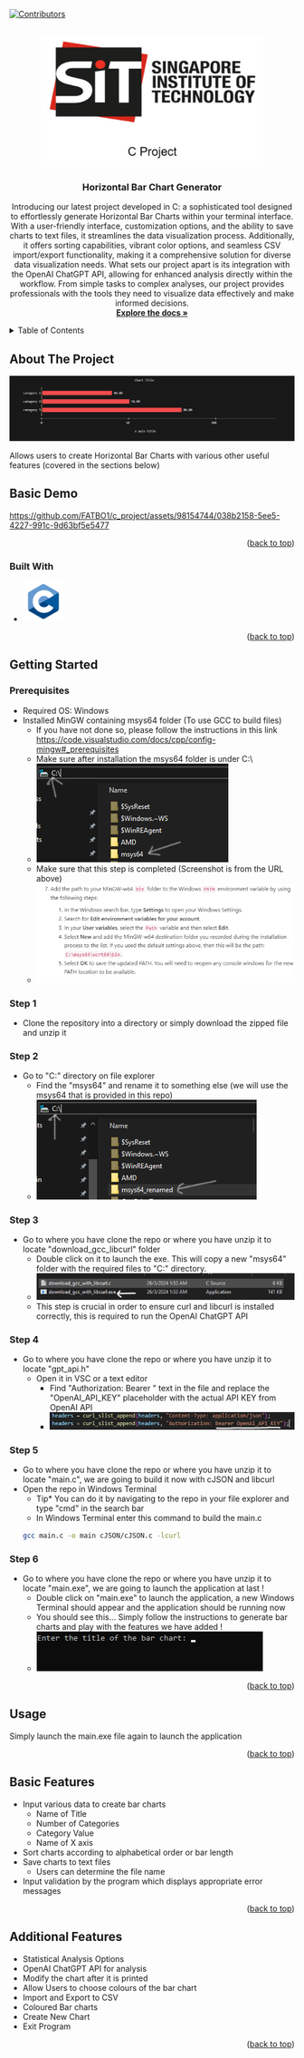 
<!-- Improved compatibility of back to top link: See: https://github.com/othneildrew/Best-README-Template/pull/73 -->
<a name="readme-top"></a>
<!--
*** Thanks for checking out the Best-README-Template. If you have a suggestion
*** that would make this better, please fork the repo and create a pull request
*** or simply open an issue with the tag "enhancement".
*** Don't forget to give the project a star!
*** Thanks again! Now go create something AMAZING! :D
-->






<!-- PROJECT SHIELDS -->
<!--
*** I'm using markdown "reference style" links for readability.
*** Reference links are enclosed in brackets [ ] instead of parentheses ( ).
*** See the bottom of this document for the declaration of the reference variables
*** for contributors-url, forks-url, etc. This is an optional, concise syntax you may use.
*** https://www.markdownguide.org/basic-syntax/#reference-style-links
-->
[![Contributors][contributors-shield]][contributors-url]
<!-- [![Forks][forks-shield]][forks-url]
[![Stargazers][stars-shield]][stars-url]
[![Issues][issues-shield]][issues-url]
[![MIT License][license-shield]][license-url]
[![LinkedIn][linkedin-shield]][linkedin-url]
 -->


<!-- PROJECT LOGO -->
<br />
<div align="center">
  <a href="https://github.com/github_username/repo_name">
    <img src="images/logo.png" alt="Logo" height="230">
  </a>

<h3 align="center">Horizontal Bar Chart Generator</h3>

  <p align="center">
    Introducing our latest project developed in C: a sophisticated tool designed to effortlessly generate Horizontal Bar Charts within your terminal interface. With a user-friendly interface, customization options, and the ability to save charts to text files, it streamlines the data visualization process. Additionally, it offers sorting capabilities, vibrant color options, and seamless CSV import/export functionality, making it a comprehensive solution for diverse data visualization needs. What sets our project apart is its integration with the OpenAI ChatGPT API, allowing for enhanced analysis directly within the workflow. From simple tasks to complex analyses, our project provides professionals with the tools they need to visualize data effectively and make informed decisions.
    <br />
    <a href="https://github.com/FATBO1/c_project"><strong>Explore the docs »</strong></a>
    <br />
  </p>
</div>



<!-- TABLE OF CONTENTS -->
<details>
  <summary>Table of Contents</summary>
  <ol>
    <li>
      <a href="#about-the-project">About The Project</a>
      <ul>
        <li><a href="#built-with">Built With</a></li>
      </ul>
    </li>
    <li>
      <a href="#getting-started">Getting Started</a>
      <ul>
        <li><a href="#prerequisites">Prerequisites</a></li>
    </li>
    <li><a href="#usage">Usage</a></li>
    <li><a href="#Basic Features">Basic Features</a></li>
    <li><a href="#Additonal Features">Additonal Features</a></li>

  </ol>
</details>



<!-- ABOUT THE PROJECT -->
## About The Project

![Product Name Screen Shot][product-screenshot]
<p>Allows users to create Horizontal Bar Charts with various other useful features (covered in the sections below)</p>

## Basic Demo
https://github.com/FATBO1/c_project/assets/98154744/038b2158-5ee5-4227-991c-9d63bf5e5477


<p align="right">(<a href="#readme-top">back to top</a>)</p>



### Built With
* ![JQuery][c.com]

<p align="right">(<a href="#readme-top">back to top</a>)</p>



<!-- GETTING STARTED -->
## Getting Started
### Prerequisites
- Required OS: Windows
- Installed MinGW containing msys64 folder (To use GCC to build files)
  - If you have not done so, please follow the instructions in this link https://code.visualstudio.com/docs/cpp/config-mingw#_prerequisites
  - Make sure after installation the msys64 folder is under C:\ 
  - ![alt text](images/image-4.png)
  - Make sure that this step is completed (Screenshot is from the URL above)
  - ![alt text](images/image-2.png)


### Step 1
- Clone the repository into a directory or simply download the zipped file and unzip it

### Step 2
- Go to "C:\" directory on file explorer
  - Find the "msys64" and rename it to something else (we will use the msys64 that is provided in this repo) 
  - ![alt text](images/image-7.png)

### Step 3
- Go to where you have clone the repo or where you have unzip it to locate "download_gcc_libcurl" folder
  - Double click on it to launch the exe. This will copy a new "msys64" folder with the required files to "C:\" directory. 
  - ![alt text](image-1.png)
  - This step is crucial in order to ensure curl and libcurl is installed correctly, this is required to run the OpenAI ChatGPT API

### Step 4
- Go to where you have clone the repo or where you have unzip it to locate "gpt_api.h"
  - Open it in VSC or a text editor
    - Find "Authorization: Bearer " text in the file and replace the "OpenAI_API_KEY" placeholder with the actual API KEY from OpenAI API 
    - ![alt text](images/image-12.png)

### Step 5
- Go to where you have clone the repo or where you have unzip it to locate "main.c", we are going to build it now with cJSON and libcurl
- Open the repo in Windows Terminal
  - Tip* You can do it by navigating to the repo in your file explorer and type "cmd" in the search bar
  - In Windows Terminal enter this command to build the main.c
  ```sh
  gcc main.c -o main cJSON/cJSON.c -lcurl
  ```
### Step 6
- Go to where you have clone the repo or where you have unzip it to locate "main.exe", we are going to launch the application at last !
  - Double click on "main.exe" to launch the application, a new Windows Terminal should appear and the application should be running now
  - You should see this... Simply follow the instructions to generate bar charts and play with the features we have added !
  - ![alt text](images/image-13.png) 



<p align="right">(<a href="#readme-top">back to top</a>)</p>



<!-- USAGE EXAMPLES -->
## Usage
Simply launch the main.exe file again to launch the application

<p align="right">(<a href="#readme-top">back to top</a>)</p>

<!-- ROADMAP -->


## Basic Features

- Input various data to create bar charts
  - Name of Title
  - Number of Categories
  - Category Value
  - Name of X axis
- Sort charts according to alphabetical order or bar length
- Save charts to text files
  - Users can determine the file name
- Input validation by the program which displays appropriate error messages


<p align="right">(<a href="#readme-top">back to top</a>)</p>


## Additional Features

- Statistical Analysis Options
- OpenAI ChatGPT API for analysis
- Modify the chart after it is printed
- Allow Users to choose colours of the bar chart
- Import and Export to CSV
- Coloured Bar charts
- Create New Chart
- Exit Program

<p align="right">(<a href="#readme-top">back to top</a>)</p>



<!-- MARKDOWN LINKS & IMAGES -->
<!-- https://www.markdownguide.org/basic-syntax/#reference-style-links -->
[contributors-shield]: https://img.shields.io/github/contributors/FATBO1/c_project.svg?style=for-the-badge
[contributors-url]: https://github.com/FATBO1/c_project/graphs/contributors
[forks-shield]: https://img.shields.io/github/forks/github_username/repo_name.svg?style=for-the-badge
[forks-url]: https://github.com/github_username/repo_name/network/members
[stars-shield]: https://img.shields.io/github/stars/github_username/repo_name.svg?style=for-the-badge
[stars-url]: https://github.com/github_username/repo_name/stargazers
[issues-shield]: https://img.shields.io/github/issues/github_username/repo_name.svg?style=for-the-badge
[issues-url]: https://github.com/github_username/repo_name/issues
[license-shield]: https://img.shields.io/github/license/github_username/repo_name.svg?style=for-the-badge
[license-url]: https://github.com/github_username/repo_name/blob/master/LICENSE.txt
[linkedin-shield]: https://img.shields.io/badge/-LinkedIn-black.svg?style=for-the-badge&logo=linkedin&colorB=555
[linkedin-url]: https://linkedin.com/in/linkedin_username
[product-screenshot]: images/product_ss.png
[Next.js]: https://img.shields.io/badge/next.js-000000?style=for-the-badge&logo=nextdotjs&logoColor=white
[Next-url]: https://nextjs.org/
[React.js]: https://img.shields.io/badge/React-20232A?style=for-the-badge&logo=react&logoColor=61DAFB
[React-url]: https://reactjs.org/
[Vue.js]: https://img.shields.io/badge/Vue.js-35495E?style=for-the-badge&logo=vuedotjs&logoColor=4FC08D
[Vue-url]: https://vuejs.org/
[Angular.io]: https://img.shields.io/badge/Angular-DD0031?style=for-the-badge&logo=angular&logoColor=white
[Angular-url]: https://angular.io/
[Svelte.dev]: https://img.shields.io/badge/Svelte-4A4A55?style=for-the-badge&logo=svelte&logoColor=FF3E00
[Svelte-url]: https://svelte.dev/
[Laravel.com]: https://img.shields.io/badge/Laravel-FF2D20?style=for-the-badge&logo=laravel&logoColor=white
[Laravel-url]: https://laravel.com
[Bootstrap.com]: https://img.shields.io/badge/Bootstrap-563D7C?style=for-the-badge&logo=bootstrap&logoColor=white
[Bootstrap-url]: https://getbootstrap.com
[JQuery.com]: https://img.shields.io/badge/jQuery-0769AD?style=for-the-badge&logo=jquery&logoColor=white
[JQuery-url]: https://jquery.com 
[C.com]: images/c.png
